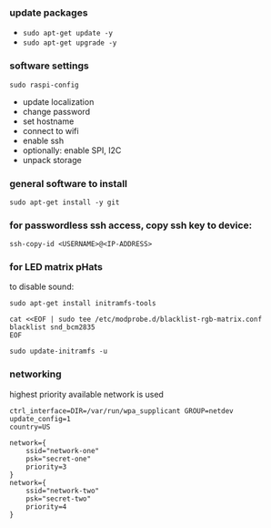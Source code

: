 ### update packages
* `sudo apt-get update -y`
* `sudo apt-get upgrade -y`

### software settings
`sudo raspi-config`
* update localization
* change password
* set hostname
* connect to wifi
* enable ssh
* optionally: enable SPI, I2C
* unpack storage

### general software to install
`sudo apt-get install -y git`

### for passwordless ssh access,  copy ssh key to device:
`ssh-copy-id <USERNAME>@<IP-ADDRESS>`

### for LED matrix pHats
to disable sound:

`sudo apt-get install initramfs-tools`

```shell
cat <<EOF | sudo tee /etc/modprobe.d/blacklist-rgb-matrix.conf
blacklist snd_bcm2835
EOF
```

`sudo update-initramfs -u`

### networking

highest priority available network is used

```
ctrl_interface=DIR=/var/run/wpa_supplicant GROUP=netdev
update_config=1
country=US

network={
	ssid="network-one"
	psk="secret-one"
	priority=3
}
network={
	ssid="network-two"
	psk="secret-two"
	priority=4
}
```
